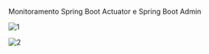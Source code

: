 Monitoramento Spring Boot Actuator e Spring Boot Admin

![1](https://user-images.githubusercontent.com/51065003/110529593-36871800-80f8-11eb-8c53-d6950e56535b.png)

![2](https://user-images.githubusercontent.com/51065003/110529597-37b84500-80f8-11eb-9cde-d644f6891fde.png)

